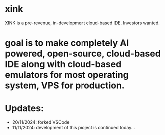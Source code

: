 # xink
XINK is a pre-revenue, in-development cloud-based IDE. Investors wanted.

# goal is to make completely AI powered, open-source, cloud-based IDE along with cloud-based emulators for most operating system, VPS for production.

# Updates:

- 20/11/2024: forked VSCode
- 11/11/2024: development of this project is continued today...
